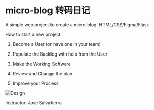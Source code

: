 # micro-blog 转码日记
A simple web project to create a micro-blog. HTML/CSS/Figma/Flask

How to start a new project:

1. Become a User
(or have one in your team)

2. Populate the Backlog with help from the User

3. Make the Working Software

4. Review and Change the plan

5. Improve your Process

![Design](<https://github.com/JahongLiu/micro-blog/blob/main/Figma%20Design/Finished%20design.png?raw=true>)

Instructor: Jose Salvatierra
